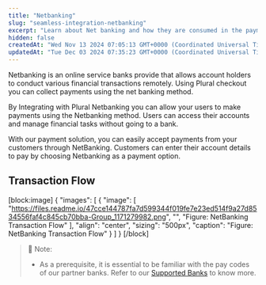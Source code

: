 ```yaml
---
title: "Netbanking"
slug: "seamless-integration-netbanking"
excerpt: "Learn about Net banking and how they are consumed in the payment space."
hidden: false
createdAt: "Wed Nov 13 2024 07:05:13 GMT+0000 (Coordinated Universal Time)"
updatedAt: "Tue Dec 03 2024 07:35:23 GMT+0000 (Coordinated Universal Time)"
---
```

Netbanking is an online service banks provide that allows account holders to conduct various financial transactions remotely. Using Plural checkout you can collect payments using the net banking method.

By Integrating with Plural Netbanking you can allow your users to make payments using the Netbanking method. Users can access their accounts and manage financial tasks without going to a bank.

With our payment solution, you can easily accept payments from your customers through NetBanking. Customers can enter their account details to pay by choosing Netbanking as a payment option.

## Transaction Flow

[block:image]
{
  "images": [
    {
      "image": [
        "https://files.readme.io/47cce144787fa7d599344f019fe7e23ed514f9a27d8534556faf4c845cb70bba-Group_1171279982.png",
        "",
        "Figure: NetBanking Transaction Flow"
      ],
      "align": "center",
      "sizing": "500px",
      "caption": "Figure: NetBanking Transaction Flow"
    }
  ]
}
[/block]


> 📘 Note:
> 
> - As a prerequisite, it is essential to be familiar with the pay codes of our partner banks. Refer to our <a href="https://developer.pluralonline.com/docs/supported-bank" target="_blank">Supported Banks</a> to know more.
